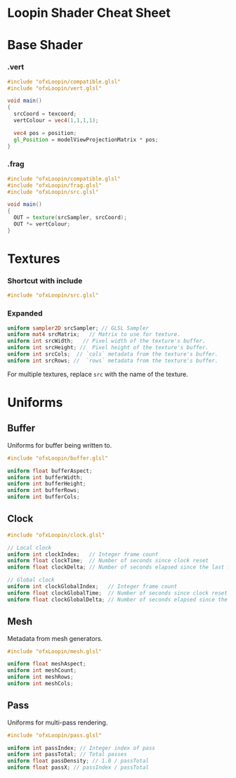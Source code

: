 # Loopin Shader Cheat Sheet 

# Base Shader

### .vert
``` glsl
#include "ofxLoopin/compatible.glsl"
#include "ofxLoopin/vert.glsl"

void main()
{
  srcCoord = texcoord;
  vertColour = vec4(1,1,1,1);

  vec4 pos = position;
  gl_Position = modelViewProjectionMatrix * pos;
}
```
### .frag
``` glsl
#include "ofxLoopin/compatible.glsl"
#include "ofxLoopin/frag.glsl"
#include "ofxLoopin/src.glsl"

void main()
{
  OUT = texture(srcSampler, srcCoord);
  OUT *= vertColour;
}
```

# Textures

### Shortcut with include
``` glsl
#include "ofxLoopin/src.glsl"
```

### Expanded
``` glsl
uniform sampler2D srcSampler; // GLSL Sampler
uniform mat4 srcMatrix;   // Matrix to use for texture. 
uniform int srcWidth;   // Pixel width of the texture's buffer.
uniform int srcHeight; //  Pixel height of the texture's buffer.
uniform int srcCols;  // `cols` metadata from the texture's buffer.
uniform int srcRows; //  `rows` metadata from the texture's buffer.
```

For multiple textures, replace `src` with the name of the texture.

# Uniforms

## Buffer

Uniforms for buffer being written to.

``` glsl
#include "ofxLoopin/buffer.glsl"
```

``` glsl
uniform float bufferAspect;
uniform int bufferWidth;
uniform int bufferHeight;
uniform int bufferRows;
uniform int bufferCols;
```

## Clock

``` glsl
#include "ofxLoopin/clock.glsl"
```

``` glsl
// Local clock
uniform int clockIndex;   // Integer frame count
uniform float clockTime;  // Number of seconds since clock reset
uniform float clockDelta; // Number of seconds elapsed since the last frame.

// Global clock
uniform int clockGlobalIndex;   // Integer frame count
uniform float clockGlobalTime;  // Number of seconds since clock reset
uniform float clockGlobalDelta; // Number of seconds elapsed since the last frame.
```

## Mesh

Metadata from mesh generators.

``` glsl
#include "ofxLoopin/mesh.glsl"
```

``` glsl
uniform float meshAspect;
uniform int meshCount;
uniform int meshRows;
uniform int meshCols;
```


## Pass

Uniforms for multi-pass rendering.

``` glsl
#include "ofxLoopin/pass.glsl"
```

``` glsl
uniform int passIndex; // Integer index of pass
uniform int passTotal; // Total passes
uniform float passDensity; // 1.0 / passTotal
uniform float passX; // passIndex / passTotal
```

